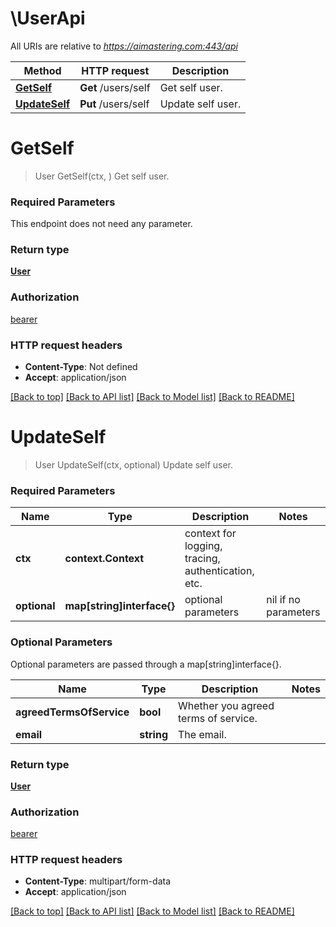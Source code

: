 # \UserApi

All URIs are relative to *https://aimastering.com:443/api*

Method | HTTP request | Description
------------- | ------------- | -------------
[**GetSelf**](UserApi.md#GetSelf) | **Get** /users/self | Get self user.
[**UpdateSelf**](UserApi.md#UpdateSelf) | **Put** /users/self | Update self user.


# **GetSelf**
> User GetSelf(ctx, )
Get self user.

### Required Parameters
This endpoint does not need any parameter.

### Return type

[**User**](User.md)

### Authorization

[bearer](../README.md#bearer)

### HTTP request headers

 - **Content-Type**: Not defined
 - **Accept**: application/json

[[Back to top]](#) [[Back to API list]](../README.md#documentation-for-api-endpoints) [[Back to Model list]](../README.md#documentation-for-models) [[Back to README]](../README.md)

# **UpdateSelf**
> User UpdateSelf(ctx, optional)
Update self user.

### Required Parameters

Name | Type | Description  | Notes
------------- | ------------- | ------------- | -------------
 **ctx** | **context.Context** | context for logging, tracing, authentication, etc.
 **optional** | **map[string]interface{}** | optional parameters | nil if no parameters

### Optional Parameters
Optional parameters are passed through a map[string]interface{}.

Name | Type | Description  | Notes
------------- | ------------- | ------------- | -------------
 **agreedTermsOfService** | **bool**| Whether you agreed terms of service. | 
 **email** | **string**| The email. | 

### Return type

[**User**](User.md)

### Authorization

[bearer](../README.md#bearer)

### HTTP request headers

 - **Content-Type**: multipart/form-data
 - **Accept**: application/json

[[Back to top]](#) [[Back to API list]](../README.md#documentation-for-api-endpoints) [[Back to Model list]](../README.md#documentation-for-models) [[Back to README]](../README.md)


